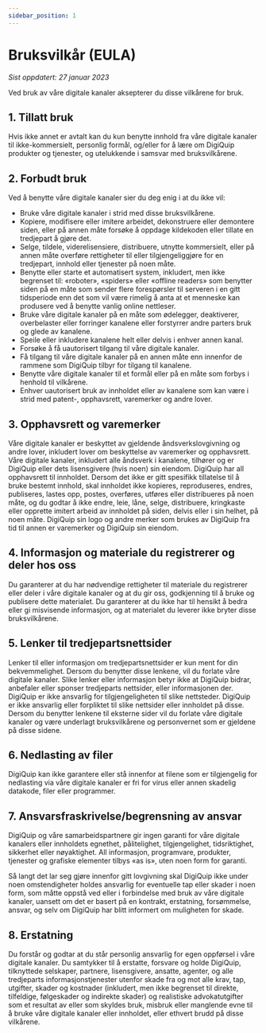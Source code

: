 ```yaml
---
sidebar_position: 1
---
```


# Bruksvilkår (EULA)

*Sist oppdatert: 27 januar 2023*

Ved bruk av våre digitale kanaler aksepterer du disse vilkårene for bruk.

## 1. Tillatt bruk

Hvis ikke annet er avtalt kan du kun benytte innhold fra våre digitale kanaler til ikke-kommersielt, personlig formål, og/eller for å lære om DigiQuip produkter og tjenester, og utelukkende i samsvar med bruksvilkårene.

## 2. Forbudt bruk

Ved å benytte våre digitale kanaler sier du deg enig i at du ikke vil:

* Bruke våre digitale kanaler i strid med disse bruksvilkårene.
* Kopiere, modifisere eller imitere arbeidet, dekonstruere eller demontere siden, eller på annen måte forsøke å oppdage kildekoden eller tillate en tredjepart å gjøre det.
* Selge, tildele, viderelisensiere, distribuere, utnytte kommersielt, eller på annen måte overføre rettigheter til eller tilgjengeliggjøre for en tredjepart, innhold eller tjenester på noen måte.
* Benytte eller starte et automatisert system, inkludert, men ikke begrenset til: «roboter», «spiders» eller «offline readers» som benytter siden på en måte som sender flere forespørsler til serveren i en gitt tidsperiode enn det som vil være rimelig å anta at et menneske kan produsere ved å benytte vanlig online nettleser.
* Bruke våre digitale kanaler på en måte som ødelegger, deaktiverer, overbelaster eller forringer kanalene eller forstyrrer andre parters bruk og glede av kanalene.
* Speile eller inkludere kanalene helt eller delvis i enhver annen kanal.
* Forsøke å få uautorisert tilgang til våre digitale kanaler.
* Få tilgang til våre digitale kanaler på en annen måte enn innenfor de rammene som DigiQuip tilbyr for tilgang til kanalene.
* Benytte våre digitale kanaler til et formål eller på en måte som forbys i henhold til vilkårene.
* Enhver uautorisert bruk av innholdet eller av kanalene som kan være i strid med patent-, opphavsrett, varemerker og andre lover.

## 3. Opphavsrett og varemerker

Våre digitale kanaler er beskyttet av gjeldende åndsverkslovgivning og andre lover, inkludert lover om beskyttelse av varemerker og opphavsrett. Våre digitale kanaler, inkludert alle åndsverk i kanalene, tilhører og er DigiQuip eller dets lisensgivere (hvis noen) sin eiendom. DigiQuip har all opphavsrett til innholdet. Dersom det ikke er gitt spesifikk tillatelse til å bruke bestemt innhold, skal innholdet ikke kopieres, reproduseres, endres, publiseres, lastes opp, postes, overføres, utføres eller distribueres på noen måte, og du godtar å ikke endre, leie, låne, selge, distribuere, kringkaste eller opprette imitert arbeid av innholdet på siden, delvis eller i sin helhet, på noen måte. DigiQuip sin logo og andre merker som brukes av DigiQuip fra tid til annen er varemerker og DigiQuip sin eiendom.

## 4. Informasjon og materiale du registrerer og deler hos oss

Du garanterer at du har nødvendige rettigheter til materiale du registrerer eller deler i våre digitale kanaler og at du gir oss, godkjenning til å bruke og publisere dette materialet. Du garanterer at du ikke har til hensikt å bedra eller gi misvisende informasjon, og at materialet du leverer ikke bryter disse bruksvilkårene.

## 5. Lenker til tredjepartsnettsider

Lenker til eller informasjon om tredjepartsnettsider er kun ment for din bekvemmelighet. Dersom du benytter disse lenkene, vil du forlate våre digitale kanaler. Slike lenker eller informasjon betyr ikke at DigiQuip bidrar, anbefaler eller sponser tredjeparts nettsider, eller informasjonen der. DigiQuip er ikke ansvarlig for tilgjengeligheten til slike nettsteder. DigiQuip er ikke ansvarlig eller forpliktet til slike nettsider eller innholdet på disse. Dersom du benytter lenkene til eksterne sider vil du forlate våre digitale kanaler og være underlagt bruksvilkårene og personvernet som er gjeldene på disse sidene.

## 6. Nedlasting av filer

DigiQuip kan ikke garantere eller stå innenfor at filene som er tilgjengelig for nedlasting via våre digitale kanaler er fri for virus eller annen skadelig datakode, filer eller programmer.

## 7. Ansvarsfraskrivelse/begrensning av ansvar

DigiQuip og våre samarbeidspartnere gir ingen garanti for våre digitale kanalers eller innholdets egnethet, pålitelighet, tilgjengelighet, tidsriktighet, sikkerhet eller nøyaktighet. All informasjon, programvare, produkter, tjenester og grafiske elementer tilbys «as is», uten noen form for garanti.

Så langt det lar seg gjøre innenfor gitt lovgivning skal DigiQuip ikke under noen omstendigheter holdes ansvarlig for eventuelle tap eller skader i noen form, som måtte oppstå ved eller i forbindelse med bruk av våre digitale kanaler, uansett om det er basert på en kontrakt, erstatning, forsømmelse, ansvar, og selv om DigiQuip har blitt informert om muligheten for skade.

## 8. Erstatning

Du forstår og godtar at du står personlig ansvarlig for egen oppførsel i våre digitale kanaler. Du samtykker til å erstatte, forsvare og holde DigiQuip, tilknyttede selskaper, partnere, lisensgivere, ansatte, agenter, og alle tredjeparts informasjonstjenester utenfor skade fra og mot alle krav, tap, utgifter, skader og kostnader (inkludert, men ikke begrenset til direkte, tilfeldige, følgeskader og indirekte skader) og realistiske advokatutgifter som et resultat av eller som skyldes bruk, misbruk eller manglende evne til å bruke våre digitale kanaler eller innholdet, eller ethvert brudd på disse vilkårene.
